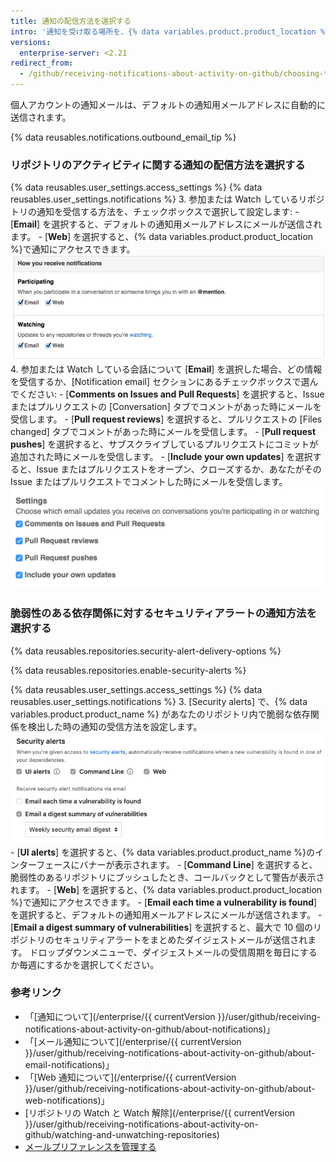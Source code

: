 ```yaml
---
title: 通知の配信方法を選択する
intro: '通知を受け取る場所を、{% data variables.product.product_location %}にするか、メールクライアントにするかを選択できます。'
versions:
  enterprise-server: <2.21
redirect_from:
  - /github/receiving-notifications-about-activity-on-github/choosing-the-delivery-method-for-your-notifications
---
```

個人アカウントの通知メールは、デフォルトの通知用メールアドレスに自動的に送信されます。

{% data reusables.notifications.outbound_email_tip %}

### リポジトリのアクティビティに関する通知の配信方法を選択する

{% data reusables.user_settings.access_settings %}
{% data reusables.user_settings.notifications %}
3. 参加または Watch しているリポジトリの通知を受信する方法を、チェックボックスで選択して設定します:
    - [**Email**] を選択すると、デフォルトの通知用メールアドレスにメールが送信されます。
    - [**Web**] を選択すると、{% data variables.product.product_location %}で通知にアクセスできます。 ![通知方法の設定](/assets/images/help/settings/ent-notifications-settings.png)
4. 参加または Watch している会話について [**Email**] を選択した場合、どの情報を受信するか、[Notification email] セクションにあるチェックボックスで選んでください:
    - [**Comments on Issues and Pull Requests**] を選択すると、Issue またはプルリクエストの [Conversation] タブでコメントがあった時にメールを受信します。
    - [**Pull request reviews**] を選択すると、プルリクエストの [Files changed] タブでコメントがあった時にメールを受信します。
    - [**Pull request pushes**] を選択すると、サブスクライブしているプルリクエストにコミットが追加された時にメールを受信します。
    - [**Include your own updates**] を選択すると、Issue またはプルリクエストをオープン、クローズするか、あなたがその Issue またはプルリクエストでコメントした時にメールを受信します。 ![メール通知オプションの設定](/assets/images/help/settings/email_notification_settings.png)

### 脆弱性のある依存関係に対するセキュリティアラートの通知方法を選択する

{% data reusables.repositories.security-alert-delivery-options %}

{% data reusables.repositories.enable-security-alerts %}

{% data reusables.user_settings.access_settings %}
{% data reusables.user_settings.notifications %}
3. [Security alerts] で、{% data variables.product.product_name %} があなたのリポジトリ内で脆弱な依存関係を検出した時の通知の受信方法を設定します。 ![セキュリティアラートの通知を設定するオプション](/assets/images/help/settings/vulnerability-alerts-options.png)
    - [**UI alerts**] を選択すると、{% data variables.product.product_name %}のインターフェースにバナーが表示されます。
    - [**Command Line**] を選択すると、脆弱性のあるリポジトリにブッシュしたとき、コールバックとして警告が表示されます。
    - [**Web**] を選択すると、{% data variables.product.product_location %}で通知にアクセスできます。
    - [**Email each time a vulnerability is found**] を選択すると、デフォルトの通知用メールアドレスにメールが送信されます。
    - [**Email a digest summary of vulnerabilities**] を選択すると、最大で 10 個のリポジトリのセキュリティアラートをまとめたダイジェストメールが送信されます。 ドロップダウンメニューで、ダイジェストメールの受信周期を毎日にするか毎週にするかを選択してください。

### 参考リンク

- 「[通知について](/enterprise/{{ currentVersion }}/user/github/receiving-notifications-about-activity-on-github/about-notifications)」
- 「[メール通知について](/enterprise/{{ currentVersion }}/user/github/receiving-notifications-about-activity-on-github/about-email-notifications)」
- 「[Web 通知について](/enterprise/{{ currentVersion }}/user/github/receiving-notifications-about-activity-on-github/about-web-notifications)」
- [リポジトリの Watch と Watch 解除](/enterprise/{{ currentVersion }}/user/github/receiving-notifications-about-activity-on-github/watching-and-unwatching-repositories)
- [メールプリファレンスを管理する](/articles/managing-email-preferences)
